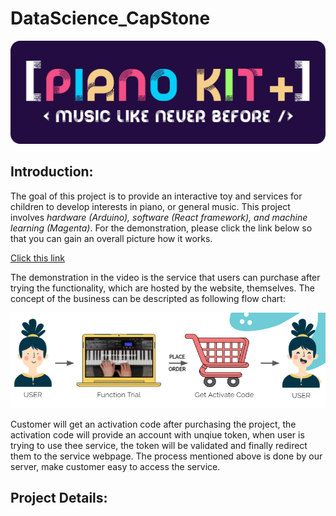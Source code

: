 # DataScience_CapStone
<p align="center"><img  src="./image/PIANOKIT.png" alt="logo" width="700"/></p>

## Introduction:
The goal of this project is to provide an interactive toy and services for children to develop interests in piano, or general music. This project involves *hardware (Arduino), software (React framework), and machine learning (Magenta)*. For the demonstration, please click the link below so that you can gain an overall picture how it works.

[Click this link](https://youtu.be/_ltfEAWUCWY)

The demonstration in the video is the service that users can purchase after trying the functionality, which are hosted by the website, themselves. The concept of the business can be descripted as following flow chart:

<p align="center"><img  src="./image/businessFlow.png" alt="businessFlow" width="700"/></p>

Customer will get an activation code after purchasing the project, the activation code will provide an account with unqiue token, when user is trying to use thee service, the token will be validated and finally redirect them to the service webpage. The process mentioned above is done by our server, make customer easy to access the service.

## Project Details:


